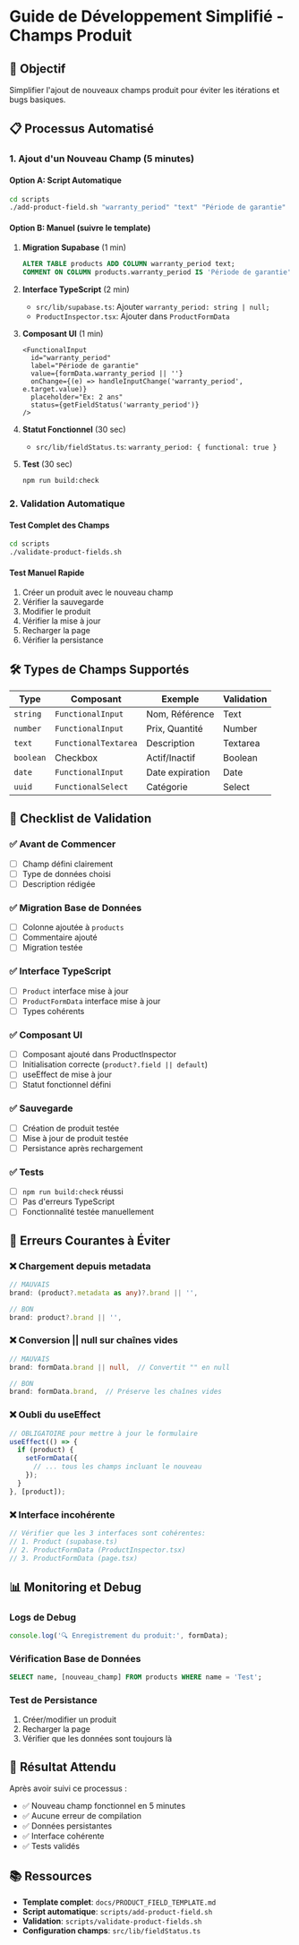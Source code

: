 # Guide de Développement Simplifié - Champs Produit

## 🎯 Objectif
Simplifier l'ajout de nouveaux champs produit pour éviter les itérations et bugs basiques.

## 📋 Processus Automatisé

### 1. Ajout d'un Nouveau Champ (5 minutes)

#### Option A: Script Automatique
```bash
cd scripts
./add-product-field.sh "warranty_period" "text" "Période de garantie"
```

#### Option B: Manuel (suivre le template)
1. **Migration Supabase** (1 min)
   ```sql
   ALTER TABLE products ADD COLUMN warranty_period text;
   COMMENT ON COLUMN products.warranty_period IS 'Période de garantie';
   ```

2. **Interface TypeScript** (2 min)
   - `src/lib/supabase.ts`: Ajouter `warranty_period: string | null;`
   - `ProductInspector.tsx`: Ajouter dans `ProductFormData`

3. **Composant UI** (1 min)
   ```tsx
   <FunctionalInput
     id="warranty_period"
     label="Période de garantie"
     value={formData.warranty_period || ''}
     onChange={(e) => handleInputChange('warranty_period', e.target.value)}
     placeholder="Ex: 2 ans"
     status={getFieldStatus('warranty_period')}
   />
   ```

4. **Statut Fonctionnel** (30 sec)
   - `src/lib/fieldStatus.ts`: `warranty_period: { functional: true }`

5. **Test** (30 sec)
   ```bash
   npm run build:check
   ```

### 2. Validation Automatique

#### Test Complet des Champs
```bash
cd scripts
./validate-product-fields.sh
```

#### Test Manuel Rapide
1. Créer un produit avec le nouveau champ
2. Vérifier la sauvegarde
3. Modifier le produit
4. Vérifier la mise à jour
5. Recharger la page
6. Vérifier la persistance

## 🛠️ Types de Champs Supportés

| Type | Composant | Exemple | Validation |
|------|-----------|---------|------------|
| `string` | `FunctionalInput` | Nom, Référence | Text |
| `number` | `FunctionalInput` | Prix, Quantité | Number |
| `text` | `FunctionalTextarea` | Description | Textarea |
| `boolean` | Checkbox | Actif/Inactif | Boolean |
| `date` | `FunctionalInput` | Date expiration | Date |
| `uuid` | `FunctionalSelect` | Catégorie | Select |

## 🔧 Checklist de Validation

### ✅ Avant de Commencer
- [ ] Champ défini clairement
- [ ] Type de données choisi
- [ ] Description rédigée

### ✅ Migration Base de Données
- [ ] Colonne ajoutée à `products`
- [ ] Commentaire ajouté
- [ ] Migration testée

### ✅ Interface TypeScript
- [ ] `Product` interface mise à jour
- [ ] `ProductFormData` interface mise à jour
- [ ] Types cohérents

### ✅ Composant UI
- [ ] Composant ajouté dans ProductInspector
- [ ] Initialisation correcte (`product?.field || default`)
- [ ] useEffect de mise à jour
- [ ] Statut fonctionnel défini

### ✅ Sauvegarde
- [ ] Création de produit testée
- [ ] Mise à jour de produit testée
- [ ] Persistance après rechargement

### ✅ Tests
- [ ] `npm run build:check` réussi
- [ ] Pas d'erreurs TypeScript
- [ ] Fonctionnalité testée manuellement

## 🚨 Erreurs Courantes à Éviter

### ❌ Chargement depuis metadata
```typescript
// MAUVAIS
brand: (product?.metadata as any)?.brand || '',

// BON
brand: product?.brand || '',
```

### ❌ Conversion || null sur chaînes vides
```typescript
// MAUVAIS
brand: formData.brand || null,  // Convertit "" en null

// BON
brand: formData.brand,  // Préserve les chaînes vides
```

### ❌ Oubli du useEffect
```typescript
// OBLIGATOIRE pour mettre à jour le formulaire
useEffect(() => {
  if (product) {
    setFormData({
      // ... tous les champs incluant le nouveau
    });
  }
}, [product]);
```

### ❌ Interface incohérente
```typescript
// Vérifier que les 3 interfaces sont cohérentes:
// 1. Product (supabase.ts)
// 2. ProductFormData (ProductInspector.tsx)
// 3. ProductFormData (page.tsx)
```

## 📊 Monitoring et Debug

### Logs de Debug
```typescript
console.log('🔍 Enregistrement du produit:', formData);
```

### Vérification Base de Données
```sql
SELECT name, [nouveau_champ] FROM products WHERE name = 'Test';
```

### Test de Persistance
1. Créer/modifier un produit
2. Recharger la page
3. Vérifier que les données sont toujours là

## 🎉 Résultat Attendu

Après avoir suivi ce processus :
- ✅ Nouveau champ fonctionnel en 5 minutes
- ✅ Aucune erreur de compilation
- ✅ Données persistantes
- ✅ Interface cohérente
- ✅ Tests validés

## 📚 Ressources

- **Template complet**: `docs/PRODUCT_FIELD_TEMPLATE.md`
- **Script automatique**: `scripts/add-product-field.sh`
- **Validation**: `scripts/validate-product-fields.sh`
- **Configuration champs**: `src/lib/fieldStatus.ts`
